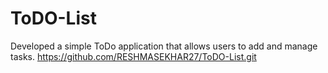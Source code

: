 # ToDO-List
Developed a simple ToDo application that allows users to add and manage tasks.
https://github.com/RESHMASEKHAR27/ToDO-List.git
